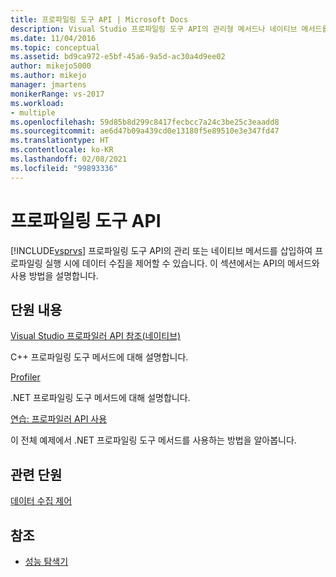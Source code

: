 ```yaml
---
title: 프로파일링 도구 API | Microsoft Docs
description: Visual Studio 프로파일링 도구 API의 관리형 메서드나 네이티브 메서드를 삽입하여 프로파일링 실행 시에 데이터 수집을 제어하는 방법을 알아봅니다.
ms.date: 11/04/2016
ms.topic: conceptual
ms.assetid: bd9ca972-e5bf-45a6-9a5d-ac30a4d9ee02
author: mikejo5000
ms.author: mikejo
manager: jmartens
monikerRange: vs-2017
ms.workload:
- multiple
ms.openlocfilehash: 59d85b8d299c8417fecbcc7a24c3be25c3eaadd8
ms.sourcegitcommit: ae6d47b09a439cd0e13180f5e89510e3e347fd47
ms.translationtype: HT
ms.contentlocale: ko-KR
ms.lasthandoff: 02/08/2021
ms.locfileid: "99893336"
---
```

# <a name="profiling-tools-apis"></a>프로파일링 도구 API

[!INCLUDE[vsprvs](../code-quality/includes/vsprvs_md.md)] 프로파일링 도구 API의 관리 또는 네이티브 메서드를 삽입하여 프로파일링 실행 시에 데이터 수집을 제어할 수 있습니다. 이 섹션에서는 API의 메서드와 사용 방법을 설명합니다.

## <a name="in-this-section"></a>단원 내용

[Visual Studio 프로파일러 API 참조(네이티브)](../profiling/visual-studio-profiler-api-reference-native.md)

C++ 프로파일링 도구 메서드에 대해 설명합니다.

[Profiler](/previous-versions/ms242704(v=vs.140))

.NET 프로파일링 도구 메서드에 대해 설명합니다.

[연습: 프로파일러 API 사용](../profiling/walkthrough-using-profiler-apis.md)

이 전체 예제에서 .NET 프로파일링 도구 메서드를 사용하는 방법을 알아봅니다.

## <a name="related-sections"></a>관련 단원

[데이터 수집 제어](../profiling/controlling-data-collection.md)

## <a name="see-also"></a>참조

- [성능 탐색기](../profiling/performance-explorer.md)
